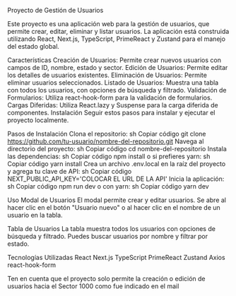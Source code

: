 Proyecto de Gestión de Usuarios

Este proyecto es una aplicación web para la gestión de usuarios, que permite crear, editar, eliminar y listar usuarios. La aplicación está construida utilizando React, Next.js, TypeScript, PrimeReact y Zustand para el manejo del estado global.

Características Creación de Usuarios: Permite crear nuevos usuarios con campos de ID, nombre, estado y sector. Edición de Usuarios: Permite editar los detalles de usuarios existentes. Eliminación de Usuarios: Permite eliminar usuarios seleccionados. Listado de Usuarios: Muestra una tabla con todos los usuarios, con opciones de búsqueda y filtrado. Validación de Formularios: Utiliza react-hook-form para la validación de formularios. Cargas Diferidas: Utiliza React.lazy y Suspense para la carga diferida de componentes. Instalación Seguir estos pasos para instalar y ejecutar el proyecto localmente.

Pasos de Instalación Clona el repositorio: sh Copiar código git clone https://github.com/tu-usuario/nombre-del-repositorio.git Navega al directorio del proyecto: sh Copiar código cd nombre-del-repositorio Instala las dependencias: sh Copiar código npm install o si prefieres yarn: sh Copiar código yarn install Crea un archivo .env.local en la raíz del proyecto y agrega tu clave de API: sh Copiar código NEXT_PUBLIC_API_KEY='COLOCAR EL URL DE LA API' Inicia la aplicación: sh Copiar código npm run dev o con yarn: sh Copiar código yarn dev

Uso Modal de Usuarios El modal permite crear y editar usuarios. Se abre al hacer clic en el botón "Usuario nuevo" o al hacer clic en el nombre de un usuario en la tabla.

Tabla de Usuarios La tabla muestra todos los usuarios con opciones de búsqueda y filtrado. Puedes buscar usuarios por nombre y filtrar por estado.

Tecnologías Utilizadas React Next.js TypeScript PrimeReact Zustand Axios react-hook-form

Ten en cuenta que el proyecto solo permite la creación o edición de usuarios hacia el Sector 1000 como fue indicado en el mail
